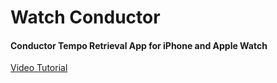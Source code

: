 # Watch Conductor
#### Conductor Tempo Retrieval App for iPhone and Apple Watch

[Video Tutorial](http://www.youtube.com/watch?v=QzH0MHin4XA)
